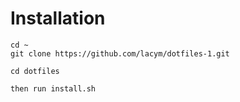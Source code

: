 # Installation
```
cd ~
git clone https://github.com/lacym/dotfiles-1.git

cd dotfiles

then run install.sh
```

